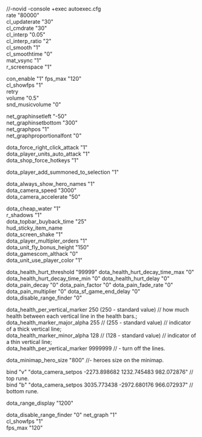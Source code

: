 //-novid -console +exec autoexec.cfg  
rate "80000"  
cl_updaterate "30"   
cl_cmdrate "30"  
cl_interp "0.05"  
cl_interp_ratio "2"  
cl_smooth "1"  
cl_smoothtime "0"  
mat_vsync "1"  
r_screenspace "1"  
 
con_enable "1" 
fps_max "120"  
cl_showfps "1"  
retry  
volume "0.5"  
snd_musicvolume "0" 

net_graphinsetleft "-50"  
net_graphinsetbottom "300"  
net_graphpos "1"  
net_graphproportionalfont "0"  



dota_force_right_click_attack "1"  
dota_player_units_auto_attack "1"  
dota_shop_force_hotkeys "1"  

dota_player_add_summoned_to_selection "1"  
  
dota_always_show_hero_names "1"  
dota_camera_speed "3000"  
dota_camera_accelerate "50"  

dota_cheap_water "1"  
r_shadows "1"  
dota_topbar_buyback_time "25"  
hud_sticky_item_name  
dota_screen_shake "1"  
dota_player_multipler_orders "1"  
dota_unit_fly_bonus_height "150"  
dota_gamescom_althack "0"  
dota_unit_use_player_color "1"  

dota_health_hurt_threshold "99999" 
dota_health_hurt_decay_time_max "0" 
dota_health_hurt_decay_time_min "0" 
dota_health_hurt_delay "0" 
dota_pain_decay "0" 
dota_pain_factor "0" 
dota_pain_fade_rate "0"  
dota_pain_multiplier "0" 
dota_sf_game_end_delay "0"  
dota_disable_range_finder "0"  

dota_health_per_vertical_marker 250 (250 - standard value) // how much health between each vertical line in the health bars.; 
dota_health_marker_major_alpha 255 // (255 - standard value) // indicator of a thick vertical line;  
dota_health_marker_minor_alpha 128 // (128 - standard value) // indicator of a thin vertical line;  
dota_health_per_vertical_marker 9999999 // - turn off the lines.  

dota_minimap_hero_size "800" //- heroes size on the minimap.   

bind "v" "dota_camera_setpos -2273.898682 1232.745483 982.072876" // top rune.  
bind "b" "dota_camera_setpos 3035.773438 -2972.680176 966.072937" // bottom rune.  
 

dota_range_display "1200"  

dota_disable_range_finder "0" 
net_graph "1"  
cl_showfps "1"  
fps_max "120"  
